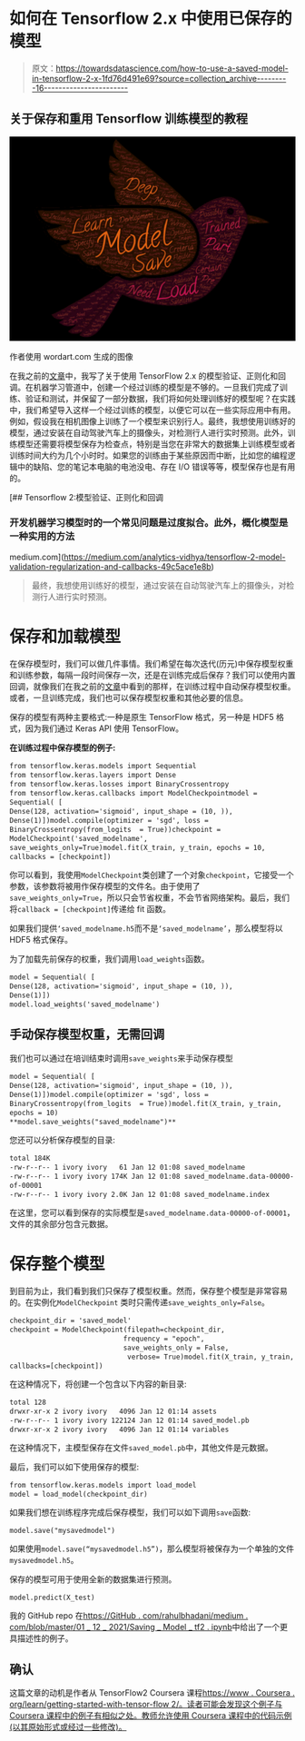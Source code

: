 # 如何在 Tensorflow 2.x 中使用已保存的模型

> 原文：<https://towardsdatascience.com/how-to-use-a-saved-model-in-tensorflow-2-x-1fd76d491e69?source=collection_archive---------16----------------------->

## 关于保存和重用 Tensorflow 训练模型的教程

![](img/4ba3cf92a1e9b5c0ed658931839f6b5b.png)

作者使用 wordart.com 生成的图像

在我之前的[文章](https://medium.com/analytics-vidhya/tensorflow-2-model-validation-regularization-and-callbacks-49c5ace1e8b)中，我写了关于使用 TensorFlow 2.x 的模型验证、正则化和回调。在机器学习管道中，创建一个经过训练的模型是不够的。一旦我们完成了训练、验证和测试，并保留了一部分数据，我们将如何处理训练好的模型呢？在实践中，我们希望导入这样一个经过训练的模型，以便它可以在一些实际应用中有用。例如，假设我在相机图像上训练了一个模型来识别行人。最终，我想使用训练好的模型，通过安装在自动驾驶汽车上的摄像头，对检测行人进行实时预测。此外，训练模型还需要将模型保存为检查点，特别是当您在非常大的数据集上训练模型或者训练时间大约为几个小时时。如果您的训练由于某些原因而中断，比如您的编程逻辑中的缺陷、您的笔记本电脑的电池没电、存在 I/O 错误等等，模型保存也是有用的。

[](https://medium.com/analytics-vidhya/tensorflow-2-model-validation-regularization-and-callbacks-49c5ace1e8b) [## Tensorflow 2:模型验证、正则化和回调

### 开发机器学习模型时的一个常见问题是过度拟合。此外，概化模型是一种实用的方法

medium.com](https://medium.com/analytics-vidhya/tensorflow-2-model-validation-regularization-and-callbacks-49c5ace1e8b) 

> 最终，我想使用训练好的模型，通过安装在自动驾驶汽车上的摄像头，对检测行人进行实时预测。

# 保存和加载模型

在保存模型时，我们可以做几件事情。我们希望在每次迭代(历元)中保存模型权重和训练参数，每隔一段时间保存一次，还是在训练完成后保存？我们可以使用内置回调，就像我们在我之前的[文章](https://medium.com/analytics-vidhya/tensorflow-2-model-validation-regularization-and-callbacks-49c5ace1e8b)中看到的那样，在训练过程中自动保存模型权重。或者，一旦训练完成，我们也可以保存模型权重和其他必要的信息。

保存的模型有两种主要格式:一种是原生 TensorFlow 格式，另一种是 HDF5 格式，因为我们通过 Keras API 使用 TensorFlow。

**在训练过程中保存模型的例子:**

```
from tensorflow.keras.models import Sequential
from tensorflow.keras.layers import Dense
from tensorflow.keras.losses import BinaryCrossentropy
from tensorflow.keras.callbacks import ModelCheckpointmodel = Sequential( [
Dense(128, activation='sigmoid', input_shape = (10, )),
Dense(1)])model.compile(optimizer = 'sgd', loss = BinaryCrossentropy(from_logits  = True))checkpoint = ModelCheckpoint('saved_modelname', save_weights_only=True)model.fit(X_train, y_train, epochs = 10, callbacks = [checkpoint])
```

你可以看到，我使用`ModelCheckpoint`类创建了一个对象`checkpoint`，它接受一个参数，该参数将被用作保存模型的文件名。由于使用了`save_weights_only=True`，所以只会节省权重，不会节省网络架构。最后，我们将`callback = [checkpoint]`传递给 fit 函数。

如果我们提供`‘saved_modelname.h5`而不是`‘saved_modelname’`，那么模型将以 HDF5 格式保存。

为了加载先前保存的权重，我们调用`load_weights`函数。

```
model = Sequential( [
Dense(128, activation='sigmoid', input_shape = (10, )),
Dense(1)])
model.load_weights('saved_modelname')
```

## 手动保存模型权重，无需回调

我们也可以通过在培训结束时调用`save_weights`来手动保存模型

```
model = Sequential( [
Dense(128, activation='sigmoid', input_shape = (10, )),
Dense(1)])model.compile(optimizer = 'sgd', loss = BinaryCrossentropy(from_logits  = True))model.fit(X_train, y_train, epochs = 10)
**model.save_weights("saved_modelname")**
```

您还可以分析保存模型的目录:

```
total 184K
-rw-r--r-- 1 ivory ivory   61 Jan 12 01:08 saved_modelname
-rw-r--r-- 1 ivory ivory 174K Jan 12 01:08 saved_modelname.data-00000-of-00001
-rw-r--r-- 1 ivory ivory 2.0K Jan 12 01:08 saved_modelname.index
```

在这里，您可以看到保存的实际模型是`saved_modelname.data-00000-of-00001`，文件的其余部分包含元数据。

# 保存整个模型

到目前为止，我们看到我们只保存了模型权重。然而，保存整个模型是非常容易的。在实例化`ModelCheckpoint` 类时只需传递`save_weights_only=False`。

```
checkpoint_dir = 'saved_model'
checkpoint = ModelCheckpoint(filepath=checkpoint_dir, 
                            frequency = "epoch",
                            save_weights_only = False,
                             verbose= True)model.fit(X_train, y_train, callbacks=[checkpoint])
```

在这种情况下，将创建一个包含以下内容的新目录:

```
total 128
drwxr-xr-x 2 ivory ivory   4096 Jan 12 01:14 assets
-rw-r--r-- 1 ivory ivory 122124 Jan 12 01:14 saved_model.pb
drwxr-xr-x 2 ivory ivory   4096 Jan 12 01:14 variables
```

在这种情况下，主模型保存在文件`saved_model.pb`中，其他文件是元数据。

最后，我们可以如下使用保存的模型:

```
from tensorflow.keras.models import load_model
model = load_model(checkpoint_dir)
```

如果我们想在训练程序完成后保存模型，我们可以如下调用`save`函数:

```
model.save("mysavedmodel")
```

如果使用`model.save(“mysavedmodel.h5”)`，那么模型将被保存为一个单独的文件`mysavedmodel.h5`。

保存的模型可用于使用全新的数据集进行预测。

```
model.predict(X_test)
```

我的 GitHub repo 在[https://GitHub . com/rahulbhadani/medium . com/blob/master/01 _ 12 _ 2021/Saving _ Model _ tf2 . ipynb](https://github.com/rahulbhadani/medium.com/blob/master/01_12_2021/Saving_Model_TF2.ipynb)中给出了一个更具描述性的例子。

## **确认**

这篇文章的动机是作者从 TensorFlow2 Coursera 课程[https://www . Coursera . org/learn/getting-started-with-tensor-flow 2/。读者可能会发现这个例子与 Coursera 课程中的例子有相似之处。教师允许使用 Coursera 课程中的代码示例(以其原始形式或经过一些修改)。](https://www.coursera.org/learn/getting-started-with-tensor-flow2/.)